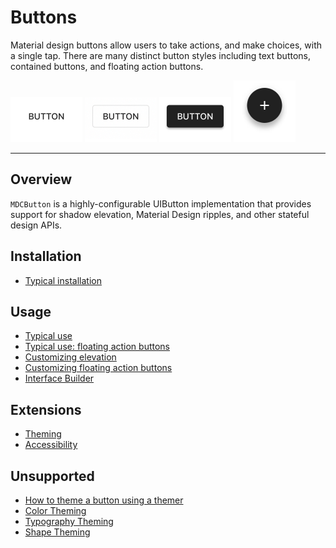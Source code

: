 # Buttons

<!-- badges -->

Material design buttons allow users to take actions, and make choices, with a single tap. There are
many distinct button styles including text buttons, contained buttons, and floating action buttons.

<img src="assets/text.gif" alt="An animation showing a Material Design text button." width="115"> <img src="assets/outlined.gif" alt="An animation showing a Material Design outlined button." width="115"> <img src="assets/contained.gif" alt="An animation showing a Material Design contained button." width="115"> <img src="assets/fab.gif" alt="An animation showing a Material Design floating action button." width="99">

<!-- design-and-api -->

<!-- toc -->

- - -

## Overview

`MDCButton` is a highly-configurable UIButton implementation that provides support for shadow
elevation, Material Design ripples, and other stateful design APIs.

## Installation

- [Typical installation](../../../docs/component-installation.md)

## Usage

- [Typical use](typical-use.md)
- [Typical use: floating action buttons](typical-use-floating-action-buttons.md)
- [Customizing elevation](customizing-elevation.md)
- [Customizing floating action buttons](customizing-floating-action-buttons.md)
- [Interface Builder](interface-builder.md)

## Extensions

- [Theming](theming.md)
- [Accessibility](accessibility.md)

## Unsupported

- [How to theme a button using a themer](theming-with-themers.md)
- [Color Theming](color-theming.md)
- [Typography Theming](typography-theming.md)
- [Shape Theming](shape-theming.md)
